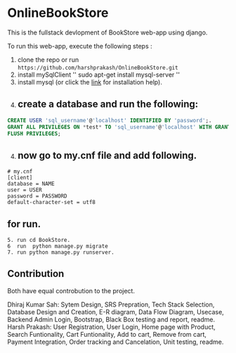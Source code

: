 # OnlineBookStore
This is the fullstack devlopment  of BookStore web-app using django.

To run this web-app, execute the following steps :
1. clone the repo or run  ``https://github.com/harshprakash/OnlineBookStore.git``
3. install mySqlClient  '' sudo apt-get install mysql-server ''
2. install mysql (or click the [link](https://www.digitalocean.com/community/tutorials/how-to-install-mysql-on-ubuntu-18-04) for installation help).
3. ## create a database and run the following:
~~~~sql
CREATE USER 'sql_username'@'localhost' IDENTIFIED BY 'password';.
GRANT ALL PRIVILEGES ON *test* TO 'sql_username'@'localhost' WITH GRANT OPTION;.
FLUSH PRIVILEGES;
~~~~
4. ## now go to my.cnf file and add following.
```
# my.cnf
[client]
database = NAME
user = USER
password = PASSWORD
default-character-set = utf8
```

 ## for run.
```
5. run cd BookStore.
6  run  python manage.py migrate
7. run python manage.py runserver.
```

## Contribution
Both have equal controbution to the project.

Dhiraj Kumar Sah: Sytem Design, SRS Prepration, Tech Stack Selection, Database Design and Creation, E-R diagram, Data Flow Diagram, Usecase, Backend Admin Login, Bootstrap, Black Box testing and report, readme.
Harsh Prakash: User Registration, User Login, Home page with Product, Search Funtionality, Cart Funtionality, Add to cart, Remove from cart, Payment Integration, Order tracking and Cancelation, Unit testing, readme.
